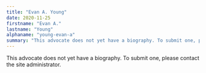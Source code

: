 ```yaml
---
title: "Evan A. Young"
date: 2020-11-25
firstname: "Evan A."
lastname: "Young"
alphaname: "young-evan-a"
summary: "This advocate does not yet have a biography. To submit one, please contact the site administrator."
---
```

This advocate does not yet have a biography. To submit one, please contact the site administrator.

